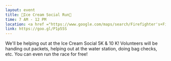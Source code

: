 ```yaml
---
layout: event
title: 🍦Ice Cream Social Run🍦
time: 7 AM - 12 PM
location: <a href ="https://www.google.com/maps/search/Firefighter's+Field,+Roosevelt+Island+-+405+Main+St.+New+York,+NY/@40.7577158,-73.9550522,17z">Firefighter's Field, Roosevelt Islan - 405 Main St</a>, Manhattan
link: https://goo.gl/P1p55S
---
```

We'll be helping out at the Ice Cream Social 5K & 10 K! Volunteers will be handing out packets, helping out at the water station, doing bag checks, etc. You can even run the race for free!